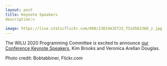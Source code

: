 ```yaml
---
layout: post
title: Keynote Speakers
description:>
 
image: https://live.staticflickr.com/690/23014435723_f52d562360_z.jpg
---
```

The WILU 2020 Programming Committee is excited to announce [our Conference Keynote Speakers](https://wilu-conference.github.io/program/), Kim Brooks and Veronica Arellan Douglas.


Photo credit: Bobtabbiner, Flickr.com

